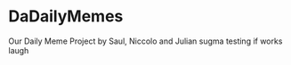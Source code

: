 # DaDailyMemes
<html>
Our Daily Meme Project
    by Saul, Niccolo and Julian
    sugma testing if works laugh 
</html>
